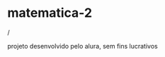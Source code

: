 # matematica-2








<section id="conteiner">
<article>/
<section>
</main>
</footer>
<p>projeto desenvolvido pelo alura, sem fins lucrativos
<footer>


